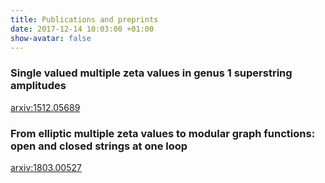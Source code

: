 ```yaml
---
title: Publications and preprints
date: 2017-12-14 10:03:00 +01:00
show-avatar: false
---
```


### Single valued multiple zeta values in genus 1 superstring amplitudes

[arxiv:1512.05689](https://arxiv.org/pdf/1512.05689.pdf)

### From elliptic multiple zeta values to modular graph functions: open and closed strings at one loop

[arxiv:1803.00527](https://arxiv.org/pdf/1803.00527.pdf)
